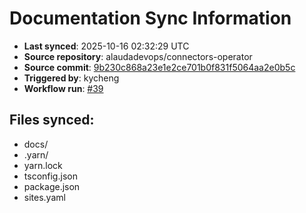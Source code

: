 # Documentation Sync Information

- **Last synced**: 2025-10-16 02:32:29 UTC
- **Source repository**: alaudadevops/connectors-operator
- **Source commit**: [9b230c868a23e1e2ce701b0f831f5064aa2e0b5c](https://github.com/alaudadevops/connectors-operator/commit/9b230c868a23e1e2ce701b0f831f5064aa2e0b5c)
- **Triggered by**: kycheng
- **Workflow run**: [#39](https://github.com/alaudadevops/connectors-operator/actions/runs/18548453685)

## Files synced:
- docs/
- .yarn/
- yarn.lock
- tsconfig.json
- package.json
- sites.yaml
